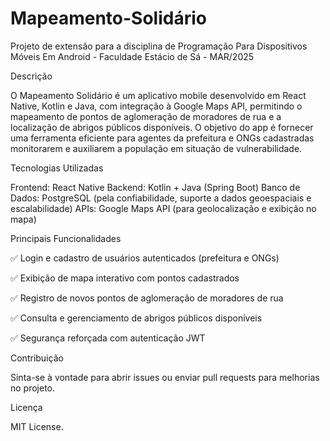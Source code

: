 # Mapeamento-Solidário

Projeto de extensão para a disciplina de Programação Para Dispositivos Móveis Em Android - Faculdade Estácio de Sá - MAR/2025

Descrição

O Mapeamento Solidário é um aplicativo mobile desenvolvido em React Native, Kotlin e Java, com integração à Google Maps API, permitindo o mapeamento de pontos de aglomeração de moradores de rua e a localização de abrigos públicos disponíveis. O objetivo do app é fornecer uma ferramenta eficiente para agentes da prefeitura e ONGs cadastradas monitorarem e auxiliarem a população em situação de vulnerabilidade.

Tecnologias Utilizadas

Frontend: React Native
Backend: Kotlin + Java (Spring Boot)
Banco de Dados: PostgreSQL (pela confiabilidade, suporte a dados geoespaciais e escalabilidade)
APIs: Google Maps API (para geolocalização e exibição no mapa)

Principais Funcionalidades

✅ Login e cadastro de usuários autenticados (prefeitura e ONGs)

✅ Exibição de mapa interativo com pontos cadastrados

✅ Registro de novos pontos de aglomeração de moradores de rua

✅ Consulta e gerenciamento de abrigos públicos disponíveis

✅ Segurança reforçada com autenticação JWT





Contribuição

  Sinta-se à vontade para abrir issues ou enviar pull requests para melhorias no projeto.

Licença

  MIT License.
